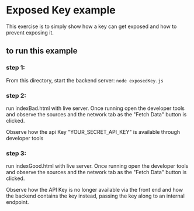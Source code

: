 # Exposed Key example
This exercise is to simply show how a key can get exposed and how to prevent exposing it.
## to run this example
### step 1:
From this directory, start the backend server: `node exposedKey.js`

### step 2:
run indexBad.html with live server. Once running open the developer tools and observe the sources and the network tab as the "Fetch Data" button is clicked.

Observe how the api Key "YOUR_SECRET_API_KEY" is available through developer tools

### step 3:
run indexGood.html with live server. Once running open the developer tools and observe the sources and the network tab as the "Fetch Data" button is clicked.

Observe how the API Key is no longer available via the front end and how the backend contains the key instead, passing the key along to an internal endpoint.